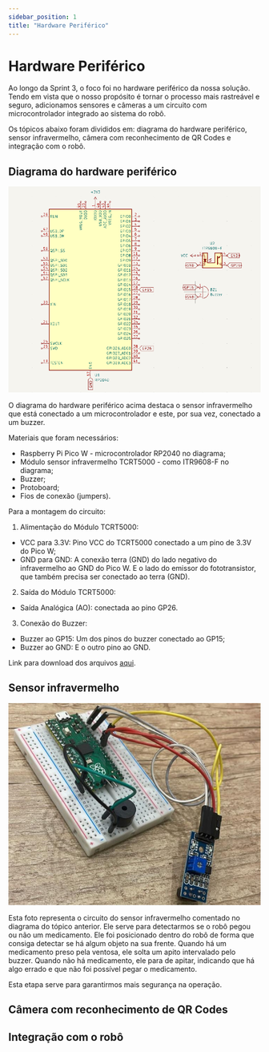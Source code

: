 ```yaml
---
sidebar_position: 1
title: "Hardware Periférico"
---
```


# Hardware Periférico

Ao longo da Sprint 3, o foco foi no hardware periférico da nossa solução. Tendo em vista que o nosso propósito é tornar o processo mais rastreável e seguro, adicionamos sensores e câmeras a um circuito com microcontrolador integrado ao sistema do robô.

Os tópicos abaixo foram divididos em: diagrama do hardware periférico, sensor infravermelho, câmera com reconhecimento de QR Codes e integração com o robô.

## Diagrama do hardware periférico

![Diagrama do Hardware Periférico](../../static/img/diagrama_periferico.png)

O diagrama do hardware periférico acima destaca o sensor infravermelho que está conectado a um microcontrolador e este, por sua vez, conectado a um buzzer. 

Materiais que foram necessários: 
* Raspberry Pi Pico W - microcontrolador RP2040 no diagrama;
* Módulo sensor infravermelho TCRT5000 - como ITR9608-F no diagrama;
* Buzzer;
* Protoboard;
* Fios de conexão (jumpers).

Para a montagem do circuito:
1. Alimentação do Módulo TCRT5000:
* VCC para 3.3V: Pino VCC do TCRT5000 conectado a um pino de 3.3V do Pico W;
* GND para GND: A conexão terra (GND) do lado negativo do infravermelho ao GND do Pico W. E o lado do emissor do fototransistor, que também precisa ser conectado ao terra (GND).

2. Saída do Módulo TCRT5000:
* Saída Analógica (AO): conectada ao pino GP26.

3. Conexão do Buzzer:
* Buzzer ao GP15: Um dos pinos do buzzer conectado ao GP15;
* Buzzer ao GND: E o outro pino ao GND.

Link para download dos arquivos [aqui](https://drive.google.com/drive/folders/1KePuMLv8DWsRA4y9oFspp2WJk1aRgLx7?usp=sharing). 

## Sensor infravermelho

![Sensor infravermelho](../../static/img/sensor_infravermelho.jpeg)

Esta foto representa o circuito do sensor infravermelho comentado no diagrama do tópico anterior. Ele serve para detectarmos se o robô pegou ou não um medicamento. Ele foi posicionado dentro do robô de forma que consiga detectar se há algum objeto na sua frente. Quando há um medicamento preso pela ventosa, ele solta um apito intervalado pelo buzzer. Quando não há medicamento, ele para de apitar, indicando que há algo errado e que não foi possível pegar o medicamento. 

Esta etapa serve para garantirmos mais segurança na operação.

## Câmera com reconhecimento de QR Codes

## Integração com o robô
